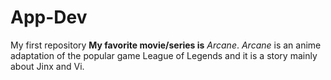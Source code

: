 # App-Dev
My first repository
**My favorite movie/series is** *Arcane*.
*Arcane* is an anime adaptation of the popular game League of Legends and it is a story mainly about Jinx and Vi.
